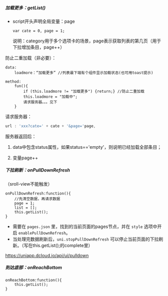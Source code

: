##### 加载更多：getList()

- script开头声明全局变量：page

  ```
  var cate = 0, page = 1;
  ```

  说明：category用于多个选项卡的场景，page表示获取列表的第几页（用于下拉增加条目，page++）

防止二重加载（非必要）：

```
data:
	loadmore：“加载更多”	//列表最下端有个组件显示加载状态(也可用toast提示)

method:
    fun(){
        if (this.loadmore != "加载更多") {return;} //防止二重加载
        this.loadmore = "加载中";
        请求服务器。。。见下
    }
```

请求服务器：

```javascript
url : 'xxx?cate=' + cate + '&page='page,
```

服务器返回后：

1. data中包含status属性，如果status=='empty'，则说明已经加载全部条目；

2. 变量page++





##### 下拉刷新：onPullDownRefresh

（sroll-view不能触发）

```
onPullDownRefresh:function(){
	//先清空数据，再请求数据
	page = 1;
	list = [];
	this.getList();
}
```

- 需要在 `pages.json` 里，找到的当前页面的pages节点，并在 `style` 选项中开启 `enablePullDownRefresh`。
- 当处理完数据刷新后，`uni.stopPullDownRefresh` 可以停止当前页面的下拉刷新。（写在this.getList();的complete里）

https://uniapp.dcloud.io/api/ui/pulldown

##### 到达底部：onReachBottom

```
onReachBottom:function(){
	this.getList();
}
```


